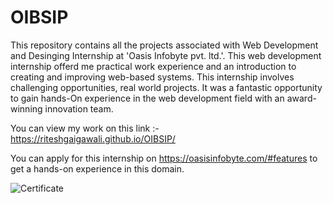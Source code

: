 # OIBSIP
This repository contains all the projects associated with Web Development and Desinging Internship at 'Oasis Infobyte pvt. ltd.'. This web development internship offerd me practical work experience and an introduction to creating and improving web-based systems. This internship involves challenging opportunities, real world projects. It was a fantastic opportunity to gain hands-On experience in the web development field with an award-winning innovation team.

You can view my work on this link :-  https://riteshgaigawali.github.io/OIBSIP/

You can apply for this internship on https://oasisinfobyte.com/#features to get a hands-on experience in this domain.

![Certificate](https://user-images.githubusercontent.com/74554589/195435020-53596be7-8784-4349-acd9-96079398bd2f.jpg)
